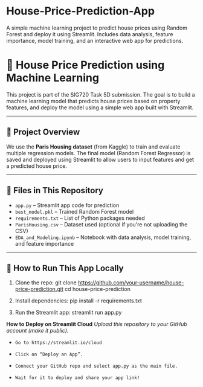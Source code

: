 # House-Price-Prediction-App
A simple machine learning project to predict house prices using Random Forest and deploy it using Streamlit. Includes data analysis, feature importance, model training, and an interactive web app for predictions.


# 🏡 House Price Prediction using Machine Learning

This project is part of the SIG720 Task 5D submission. The goal is to build a machine learning model that predicts house prices based on property features, and deploy the model using a simple web app built with Streamlit.

---

## 📌 Project Overview

We use the **Paris Housing dataset** (from Kaggle) to train and evaluate multiple regression models. The final model (Random Forest Regressor) is saved and deployed using Streamlit to allow users to input features and get a predicted house price.

---

## 📂 Files in This Repository

- `app.py` – Streamlit app code for prediction
- `best_model.pkl` – Trained Random Forest model
- `requirements.txt` – List of Python packages needed
- `ParisHousing.csv` – Dataset used (optional if you're not uploading the CSV)
- `EDA_and_Modeling.ipynb` – Notebook with data analysis, model training, and feature importance

---

## 🚀 How to Run This App Locally

1. Clone the repo:
  git clone https://github.com/your-username/house-price-prediction.git
  cd house-price-prediction

2. Install dependencies:
  pip install -r requirements.txt

3. Run the Streamlit app:
  streamlit run app.py


**How to Deploy on Streamlit Cloud**
*Upload this repository to your GitHub account (make it public).*

- `Go to https://streamlit.io/cloud` 

- `Click on “Deploy an App”.` 

- `Connect your GitHub repo and select app.py as the main file.` 

- `Wait for it to deploy and share your app link!` 
